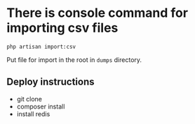 # There is console command for importing csv files

`php artisan import:csv`

Put file for import in the root in `dumps` directory.


## Deploy instructions
- git clone
- composer install
- install redis
